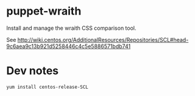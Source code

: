 # puppet-wraith
Install and manage the wraith CSS comparison tool.


See http://wiki.centos.org/AdditionalResources/Repositories/SCL#head-9c6aea9c13b921d5258446c4c5e5886571bdb741

Dev notes
=========

````
yum install centos-release-SCL
````

